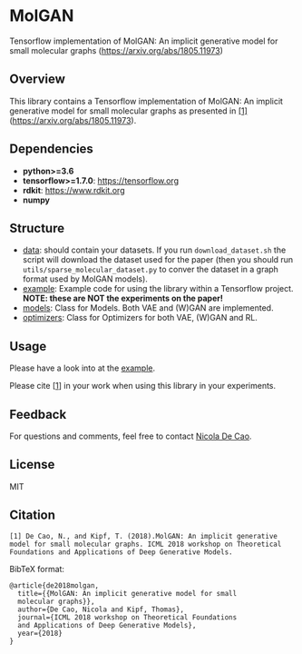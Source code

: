 # MolGAN
Tensorflow implementation of MolGAN: An implicit generative model for small molecular graphs (https://arxiv.org/abs/1805.11973)

## Overview
This library contains a Tensorflow implementation of MolGAN: An implicit generative model for small molecular graphs as presented in [[1]](#citation)(https://arxiv.org/abs/1805.11973).
## Dependencies

* **python>=3.6**
* **tensorflow>=1.7.0**: https://tensorflow.org
* **rdkit**: https://www.rdkit.org
* **numpy**

## Structure
* [data](https://github.com/nicola-decao/MolGAN/tree/master/data): should contain your datasets. If you run `download_dataset.sh` the script will download the dataset used for the paper (then you should run `utils/sparse_molecular_dataset.py` to conver the dataset in a graph format used by MolGAN models).
* [example](https://github.com/nicola-decao/MolGAN/blob/master/example.py): Example code for using the library within a Tensorflow project. **NOTE: these are NOT the experiments on the paper!**
* [models](https://github.com/nicola-decao/MolGAN/tree/master/models): Class for Models. Both VAE and (W)GAN are implemented.
* [optimizers](https://github.com/nicola-decao/MolGAN/tree/master/optimizers): Class for Optimizers for both VAE, (W)GAN and RL.

## Usage
Please have a look into at the [example](https://github.com/nicola-decao/MolGAN/blob/master/example.py).

Please cite [[1](#citation)] in your work when using this library in your experiments.

## Feedback
For questions and comments, feel free to contact [Nicola De Cao](mailto:nicola.decao@gmail.com).

## License
MIT

## Citation
```
[1] De Cao, N., and Kipf, T. (2018).MolGAN: An implicit generative 
model for small molecular graphs. ICML 2018 workshop on Theoretical
Foundations and Applications of Deep Generative Models.
```

BibTeX format:
```
@article{de2018molgan,
  title={{MolGAN: An implicit generative model for small
  molecular graphs}},
  author={De Cao, Nicola and Kipf, Thomas},
  journal={ICML 2018 workshop on Theoretical Foundations 
  and Applications of Deep Generative Models},
  year={2018}
}

```
